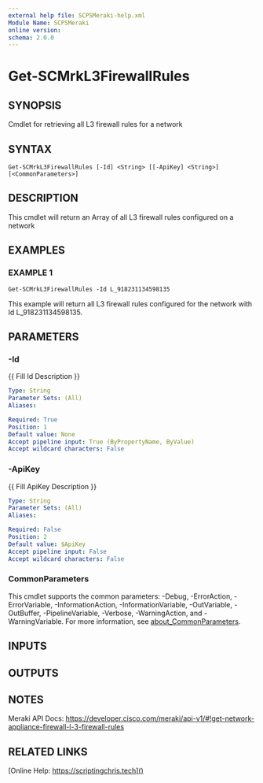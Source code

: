 ```yaml
---
external help file: SCPSMeraki-help.xml
Module Name: SCPSMeraki
online version:
schema: 2.0.0
---
```


# Get-SCMrkL3FirewallRules

## SYNOPSIS
Cmdlet for retrieving all L3 firewall rules for a network

## SYNTAX

```
Get-SCMrkL3FirewallRules [-Id] <String> [[-ApiKey] <String>] [<CommonParameters>]
```

## DESCRIPTION
This cmdlet will return an Array of all L3 firewall rules configured on a network

## EXAMPLES

### EXAMPLE 1
```
Get-SCMrkL3FirewallRules -Id L_918231134598135
```

This example will return all L3 firewall rules configured for the network with Id
L_918231134598135.

## PARAMETERS

### -Id
{{ Fill Id Description }}

```yaml
Type: String
Parameter Sets: (All)
Aliases:

Required: True
Position: 1
Default value: None
Accept pipeline input: True (ByPropertyName, ByValue)
Accept wildcard characters: False
```

### -ApiKey
{{ Fill ApiKey Description }}

```yaml
Type: String
Parameter Sets: (All)
Aliases:

Required: False
Position: 2
Default value: $ApiKey
Accept pipeline input: False
Accept wildcard characters: False
```

### CommonParameters
This cmdlet supports the common parameters: -Debug, -ErrorAction, -ErrorVariable, -InformationAction, -InformationVariable, -OutVariable, -OutBuffer, -PipelineVariable, -Verbose, -WarningAction, and -WarningVariable. For more information, see [about_CommonParameters](http://go.microsoft.com/fwlink/?LinkID=113216).

## INPUTS

## OUTPUTS

## NOTES
Meraki API Docs: https://developer.cisco.com/meraki/api-v1/#!get-network-appliance-firewall-l-3-firewall-rules

## RELATED LINKS

[Online Help: https://scriptingchris.tech]()

